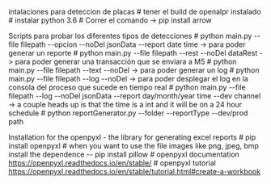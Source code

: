 intalaciones para deteccion de placas
    # tener el build de openalpr instalado
    # instalar python 3.6 
    # Correr el comando -> pip install arrow    

Scripts para probar los diferentes tipos de detecciones
    # python main.py --file filepath --opcion --noDel jsonData --report date time -> para poder generar un reporte
    # python main.py --file filepath --rest --noDel dataRest -> para poder generar una transacción que se enviara a M5
    # python main.py --file filepath --text --noDel -> para poder generar un log 
    # python main.py --file filepath --log --noDel -> para poder desplegar el log en la consola del proceso que sucede en tiempo real
    # python main.py --file filepath --log --noDel jsonData --report day/month/year time --dev channel -> a couple heads up is that the time is a int and it will be on a 24 hour schedule
    # python reportGenerator.py --folder --reportType  --dev/prod path 

Installation for the openpyxl - the library for generating excel reports
    # pip install openpyxl
    # when you want to use the file images like png, jpeg, bmp install the dependence -- pip install pillow
    # openpyxl documentation https://openpyxl.readthedocs.io/en/stable/
    # openpyxl tutorial https://openpyxl.readthedocs.io/en/stable/tutorial.html#create-a-workbook